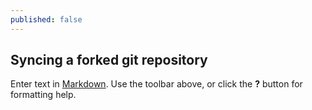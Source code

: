 ```yaml
---
published: false
---
```

## Syncing a forked git repository

Enter text in [Markdown](http://daringfireball.net/projects/markdown/). Use the toolbar above, or click the **?** button for formatting help.
